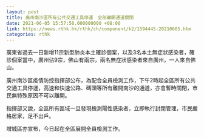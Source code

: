 ```yaml
---
layout: post
title: 廣州南沙區所有公共交通工具停運　全部離開通道關閉
date: 2021-06-05 15:57:50.000000000 +08:00
link: https://news.rthk.hk/rthk/ch/component/k2/1594445-20210605.htm
categories: rthk
---
```


廣東省過去一日新增11宗新型肺炎本土確診個案，以及3名本土無症狀感染者，確診個案當中，廣州佔9宗，佛山有兩宗，兩名無症狀感染者來自廣州，一人來自佛山。

廣州南沙區疫情防控指揮部公布，為配合全員檢測工作，下午2時起全區所有公共交通工具停運，高速和快速公路、碼頭等所有離開南沙的通道，亦會暫時關閉，市民無特殊原因不可以離開。

指揮部又說，全區所有區域一旦發現檢測陽性感染者，立即執行封閉管理，市民嚴格居家，足不出戶。

增城區亦宣布，今日起在全區展開全員檢測工作。
